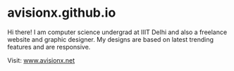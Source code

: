 # avisionx.github.io
Hi there! I am computer science undergrad at IIIT Delhi and also a freelance website and graphic designer. My designs are based on latest trending features and are responsive.

Visit: www.avisionx.net
